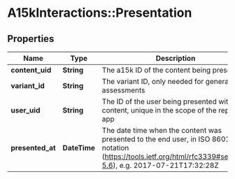 # A15kInteractions::Presentation

## Properties
Name | Type | Description | Notes
------------ | ------------- | ------------- | -------------
**content_uid** | **String** | The a15k ID of the content being presented. | 
**variant_id** | **String** | The variant ID, only needed for generative assessments | [optional] 
**user_uid** | **String** | The ID of the user being presented with the content, unique in the scope of the reporting app | 
**presented_at** | **DateTime** | The date time when the content was presented to the end user, in ISO 8601 notation (https://tools.ietf.org/html/rfc3339#section-5.6), e.g. 2017-07-21T17:32:28Z | 


